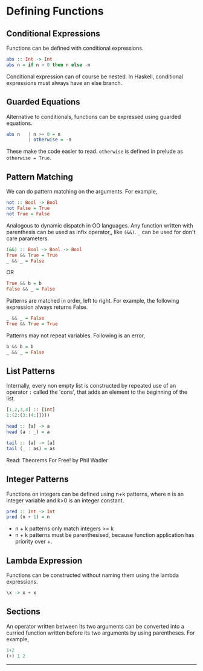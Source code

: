 # Defining Functions

## Conditional Expressions

Functions can be defined with conditional expressions.

```haskell
abs :: Int -> Int
abs n = if n > 0 then n else -n
```

Conditional expression can of course be nested. In Haskell, conditional expressions must always have an else branch.

## Guarded Equations

Alternative to conditionals, functions can be expressed using guarded equations.

```haskell
abs n   | n >= 0 = n
        | otherwise = -n
```

These make the code easier to read. `otherwise` is defined in prelude as `otherwise = True`.

## Pattern Matching

We can do pattern matching on the arguments. For example,

```haskell
not :: Bool -> Bool
not False = True
not True = False
```

Analogous to dynamic dispatch in OO languages. Any function written with parenthesis can be used as infix operator,, like `(&&)`. `_` can be used for don't care parameters.

```haskell
(&&) :: Bool -> Bool -> Bool
True && True = True
_ && _ = False
```

OR

```haskell
True && b = b
False && _ = False
```

Patterns are matched in order, left to right. For example, the following expression always returns False.

```haskell
_ && _ = False
True && True = True
```

Patterns may not repeat variables. Following is an error,

```haskell
b && b = b
_ && _ = False
```

## List Patterns

Internally, every non empty list is constructed by repeated use of an operator `:` called the 'cons', that adds an element to the beginning of the list.

```haskell
[1,2,3,4] :: [Int]
1:(2:(3:(4:[])))

head :: [a] -> a
head (a : _) = a

tail :: [a] -> [a]
tail (_ : as) = as
```

Read: Theorems For Free! by Phil Wadler

## Integer Patterns

Functions on integers can be defined using n+k patterns, where n is an integer variable and k>0 is an integer constant.

```haskell
pred :: Int -> Int
pred (n + 1) = n
```

- n + k patterns only match integers >= k
- n + k patterns must be parenthesised, because function application has priority over +.

## Lambda Expression

Functions can be constructed without naming them using the lambda expressions.

```haskell
\x -> x + x
```

## Sections

An operator written between its two arguments can be converted into a curried function written before its two arguments by using parentheses. For example,

```haskell
1+2
(+) 1 2
```

---
